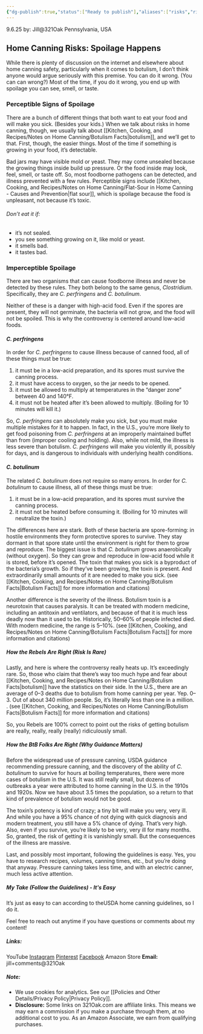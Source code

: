 ```yaml
---
{"dg-publish":true,"status":["Ready to publish"],"aliases":["risks","risks of canning","risks of home canning"],"dg-metatags":{"title":"Home Canning Risks: Spoilage & Botulism Basics","description":"Spot signs of spoilage, understand the rare risk of botulism, and learn simple guidelines that keep home canning safe for low-acid foods.","og:title":"Home Canning Risks: Spoilage & Botulism Basics","og:description":"Spot signs of spoilage, understand the rare risk of botulism, and learn simple guidelines that keep home canning safe for low-acid foods.","og:type":"article","og:url":"https://321oak.com/home-canning-risks","og:site_name":"321 Oak","og:image":"https://321oak.com/images/home-canning-risks-1200x630.jpg","og:image:width":"1200","og:image:height":"630","twitter:card":"summary_large_image","twitter:site":"@321oak","twitter:image":"https://321oak.com/images/home-canning-risks-1200x630.jpg","twitter:image:alt":"Home-canned jars cooling on a towel; article on spoilage and botulism risks"},"permalink":"/kitchen-cooking-and-recipes/notes-on-home-canning/home-canning-risks-spoilage-and-botulism-basics/","metatags":{"title":"Home Canning Risks: Spoilage & Botulism Basics","description":"Spot signs of spoilage, understand the rare risk of botulism, and learn simple guidelines that keep home canning safe for low-acid foods.","og:title":"Home Canning Risks: Spoilage & Botulism Basics","og:description":"Spot signs of spoilage, understand the rare risk of botulism, and learn simple guidelines that keep home canning safe for low-acid foods.","og:type":"article","og:url":"https://321oak.com/home-canning-risks","og:site_name":"321 Oak","og:image":"https://321oak.com/images/home-canning-risks-1200x630.jpg","og:image:width":"1200","og:image:height":"630","twitter:card":"summary_large_image","twitter:site":"@321oak","twitter:image":"https://321oak.com/images/home-canning-risks-1200x630.jpg","twitter:image:alt":"Home-canned jars cooling on a towel; article on spoilage and botulism risks"},"dgPassFrontmatter":true,"noteIcon":""}
---
```


9.6.25
by: Jill@321Oak
Pennsylvania, USA

## Home Canning Risks: Spoilage Happens

While there is plenty of discussion on the internet and elsewhere about home canning safety, particularly when it comes to botulism, I don’t think anyone would argue seriously with this premise. You can do it wrong. (You can can wrong?) Most of the time, if you do it wrong, you end up with spoilage you can see, smell, or taste.

### Perceptible Signs of Spoilage

There are a bunch of different things that both want to eat your food and will make you sick. (Besides your kids.) When we talk about risks in home canning, though, we usually talk about [[Kitchen, Cooking, and Recipes/Notes on Home Canning/Botulism Facts\|botulism]], and we’ll get to that. First, though, the easier things. Most of the time if something is growing in your food, it’s detectable.

Bad jars may have visible mold or yeast. They may come unsealed because the growing things inside build up pressure. Or the food inside may look, feel, smell, or taste off. So, most foodborne pathogens can be detected, and illness prevented with a few rules. Perceptible signs include [[Kitchen, Cooking, and Recipes/Notes on Home Canning/Flat-Sour in Home Canning - Causes and Prevention\|flat sour]], which is spoilage because the food is unpleasant, not because it’s toxic.
###### Don’t eat it if:
- it’s not sealed.
- you see something growing on it, like mold or yeast.
- it smells bad.
- it tastes bad.

### Imperceptible Spoilage

There are two organisms that can cause foodborne illness and never be detected by these rules. They both belong to the same genus, _Clostridium_. Specifically, they are _C. perfringens_ and _C. botulinum_.

Neither of these is a danger with high-acid food. Even if the spores are present, they will not germinate, the bacteria will not grow, and the food will not be spoiled. This is why the controversy is centered around low-acid foods.

#### _C. perfringens_

In order for _C. perfringens_ to cause illness because of canned food, all of these things must be true:

1. it must be in a low-acid preparation, and its spores must survive the canning process.
2. it must have access to oxygen, so the jar needs to be opened.
3. it must be allowed to multiply at temperatures in the “danger zone” between 40 and 140°F.
4. it must not be heated after it’s been allowed to multiply. (Boiling for 10 minutes will kill it.)

So, _C. perfringens_ can absolutely make you sick, but you must make multiple mistakes for it to happen. In fact, in the U.S., you’re more likely to get food poisoning from _C. perfringens_ at an improperly maintained buffet than from (improper cooling and holding). Also, while not mild, the illness is less severe than botulism. _C. perfringens_ will make you violently ill, possibly for days, and is dangerous to individuals with underlying health conditions.

#### _C. botulinum_

The related _C. botulinum_ does not require so many errors. In order for _C. botulinum_ to cause illness, all of these things must be true:

1. it must be in a low-acid preparation, and its spores must survive the canning process.
2. it must not be heated before consuming it. (Boiling for 10 minutes will neutralize the toxin.)

The differences here are stark. Both of these bacteria are spore-forming: in hostile environments they form protective spores to survive. They stay dormant in that spore state until the environment is right for them to grow and reproduce. The biggest issue is that _C. botulinum_ grows anaerobically (without oxygen). So they can grow and reproduce in low-acid food while it is stored, before it’s opened. The toxin that makes you sick is a byproduct of the bacteria’s growth. So if they’ve been growing, the toxin is present. And extraordinarily small amounts of it are needed to make you sick. (see [[Kitchen, Cooking, and Recipes/Notes on Home Canning/Botulism Facts\|Botulism Facts]] for more information and citations)

Another difference is the severity of the illness. Botulism toxin is a neurotoxin that causes paralysis. It can be treated with modern medicine, including an antitoxin and ventilators, and because of that it is much less deadly now than it used to be. Historically, 50–60% of people infected died. With modern medicine, the range is 5–10%. (see [[Kitchen, Cooking, and Recipes/Notes on Home Canning/Botulism Facts\|Botulism Facts]] for more information and citations)

##### How the Rebels Are Right (Risk Is Rare)

Lastly, and here is where the controversy really heats up. It’s exceedingly rare. So, those who claim that there’s way too much hype and fear about [[Kitchen, Cooking, and Recipes/Notes on Home Canning/Botulism Facts\|botulism]] have the statistics on their side. In the U.S., there are an average of 0–3 deaths due to botulism from home canning per year. Yep. 0–3. Out of about 340 million people. So, it’s literally less than one in a million. . (see [[Kitchen, Cooking, and Recipes/Notes on Home Canning/Botulism Facts\|Botulism Facts]] for more information and citations)

So, you Rebels are 100% correct to point out the risks of getting botulism are really, really, really (really) ridiculously small.

##### How the BtB Folks Are Right (Why Guidance Matters)

Before the widespread use of pressure canning, USDA guidance recommending pressure canning, and the discovery of the ability of _C. botulinum_ to survive for hours at boiling temperatures, there were more cases of botulism in the U.S. It was still really small, but dozens of outbreaks a year were attributed to home canning in the U.S. in the 1910s and 1920s. Now we have about 3.5 times the population, so a return to that kind of prevalence of botulism would not be good.

The toxin’s potency is kind of crazy; a tiny bit will make you very, very ill. And while you have a 95% chance of not dying with quick diagnosis and modern treatment, you still have a 5% chance of dying. That’s very high. Also, even if you survive, you’re likely to be very, very ill for many months. So, granted, the risk of getting it is vanishingly small. But the consequences of the illness are massive.

Last, and possibly most important, following the guidelines is easy. Yes, you have to research recipes, volumes, canning times, etc., but you’re doing that anyway. Pressure canning takes less time, and with an electric canner, much less active attention.

##### My Take (Follow the Guidelines) - It's Easy

It’s just as easy to can according to theUSDA home canning guidelines, so I do it.


Feel free to reach out anytime if you have questions or comments about my content!
##### Links:
YouTube
[Instagram](https://www.instagram.com/jill_321oak/)
[Pinterest](https://www.pinterest.com/Jill_321Oak/)
[Facebook](https://www.facebook.com/321Oak)
Amazon Store
**Email:** jill+comments@321Oak

##### Note:
- We use cookies for analytics. See our [[Policies and Other Details/Privacy Policy\|Privacy Policy]].
- **Disclosure:** Some links on 321Oak.com are affiliate links. This means we may earn a commission if you make a purchase through them, at no additional cost to you. As an Amazon Associate, we earn from qualifying purchases.